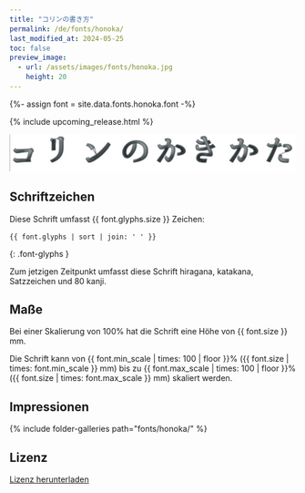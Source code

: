 ```yaml
---
title: "コリンの書き方"
permalink: /de/fonts/honoka/
last_modified_at: 2024-05-25
toc: false
preview_image:
  - url: /assets/images/fonts/honoka.jpg
    height: 20
---
```

{%- assign font = site.data.fonts.honoka.font -%}

{% include upcoming_release.html %} 

![Honoka](/assets/images/fonts/honoka.jpg)


## Schriftzeichen

Diese Schrift umfasst  {{ font.glyphs.size }} Zeichen:

```
{{ font.glyphs | sort | join: ' ' }}
```
{: .font-glyphs }

Zum jetzigen Zeitpunkt umfasst diese Schrift  hiragana, katakana, Satzzeichen und 80
kanji.


## Maße

Bei einer Skalierung von 100% hat die Schrift eine Höhe von {{ font.size }} mm. 

Die Schrift kann von {{ font.min_scale | times: 100 | floor }}% ({{ font.size | times: font.min_scale }} mm)
bis zu {{ font.max_scale | times: 100 | floor }}% ({{ font.size | times: font.max_scale }} mm) skaliert werden.


## Impressionen

{% include folder-galleries path="fonts/honoka/" %}


## Lizenz

[Lizenz herunterladen](https://github.com/inkstitch/inkstitch/tree/main/fonts/honoka/LICENSE)
